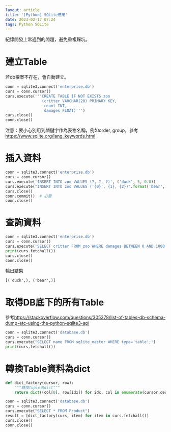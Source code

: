 ```yaml
---
layout: article
title: '[Python] SQLite應用'
date: 2023-02-17 07:24
tags: Python SQLite
---
```

紀錄開發上常遇到的問題，避免重複踩坑。
<!--more-->
# 建立Table

若db檔案不存在，會自動建立。
```python
conn = sqlite3.connect('enterprise.db')
curs = conn.cursor()
curs.execute('''CREATE TABLE IF NOT EXISTS zoo
                (critter VARCHAR(20) PRIMARY KEY,
                 count INT,
                 damages FLOAT)''')
curs.close()
conn.close()
```

注意：要小心別用到關鍵字作為表格名稱，例如order, group，參考 <https://www.sqlite.org/lang_keywords.html>

# 插入資料

```python
conn = sqlite3.connect('enterprise.db')
curs = conn.cursor()
curs.execute('INSERT INTO zoo VALUES (?, ?, ?)', ('duck', 5, 0.0))
curs.execute("INSERT INTO zoo VALUES ('{0}', {1}, {2})".format('bear', 2, 1000.0))  # 第二種寫法
curs.close()
conn.commit()  # 必要
conn.close()
```

# 查詢資料

```python
conn = sqlite3.connect('enterprise.db')
curs = conn.cursor()
curs.execute('SELECT critter FROM zoo WHERE damages BETWEEN 0 AND 1000')
print(curs.fetchall())
curs.close()
conn.close()
```

輸出結果
```
[('duck',), ('bear',)]
```

# 取得DB底下的所有Table

參考<https://stackoverflow.com/questions/305378/list-of-tables-db-schema-dump-etc-using-the-python-sqlite3-api>
```python
conn = sqlite3.connect('database.db')
curs = conn.cursor()
curs.execute("SELECT name FROM sqlite_master WHERE type='table';")
print(curs.fetchall())
```

# 轉換Table資料為dict

```python
def dict_factory(cursor, row):
    """轉換tuple為dict"""
    return dict((col[0], row[idx]) for idx, col in enumerate(cursor.description))

conn = sqlite3.connect('database.db')
curs = conn.cursor()
curs.execute("SELECT * FROM Product")
result = [dict_factory(curs, item) for item in curs.fetchall()]
curs.close()
conn.close()
```
